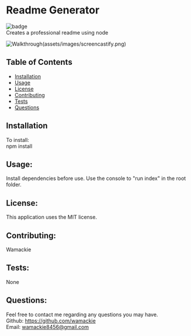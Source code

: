 # Readme Generator
![badge](https://img.shields.io/badge/license-MIT-yellowgreen)<br>
Creates a professional readme using node

![Walkthrough](https://drive.google.com/file/d/1hdGJQnZOx8K842gmGHZHUJWKo4O8eACO/view)(assets/images/screencastify.png)
    
## Table of Contents
* [Installation](#installation)
* [Usage](#usage)
* [License](#license)
* [Contributing](#contributing)
* [Tests](#tests)
* [Questions](#questions)
    
## Installation
To install:<br>
npm install
    
## Usage:
Install dependencies before use. Use the console to "run index" in the root folder.
    
## License:
This application uses the MIT license.
    
## Contributing:
Wamackie
    
## Tests:
None
    
## Questions:
Feel free to contact me regarding any questions you may have.<br>
Github: https://github.com/wamackie<br>
Email: wamackie8456@gmail.com
